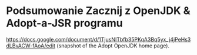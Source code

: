 # Podsumowanie Zacznij z OpenJDK & Adopt-a-JSR programu

https://docs.google.com/document/d/1TjusNITbfb35PKqA3Bq5yx_j4jPeHs3dLBvACW-fAoA/edit (snapshot of the Adopt OpenJDK home page).
